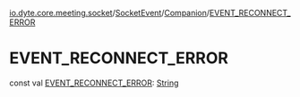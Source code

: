 [io.dyte.core.meeting.socket](../../index.md)/[SocketEvent](../index.md)/[Companion](index.md)/[EVENT_RECONNECT_ERROR](-e-v-e-n-t_-r-e-c-o-n-n-e-c-t_-e-r-r-o-r.md)

# EVENT_RECONNECT_ERROR


const val [EVENT_RECONNECT_ERROR](-e-v-e-n-t_-r-e-c-o-n-n-e-c-t_-e-r-r-o-r.md): [String](https://kotlinlang.org/api/latest/jvm/stdlib/kotlin/-string/index.html)
